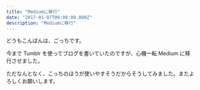 ```yaml
---
title: "Mediumに移行"
date: "2017-01-07T09:00:00.000Z"
description: "Mediumに移行"
---
```


どうもこんばんは、ごっちです。

今まで Tumblr を使ってブログを書いていたのですが、心機一転 Medium に移行させました。

ただなんとなく、こっちのほうが使いやすそうだからそうしてみました。またよろしくお願いします。
